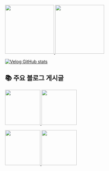 <p>
  <a href="https://solved.ac/profile/dgh06175">
    <img height="160px" src="http://mazassumnida.wtf/api/v2/generate_badge?boj=dgh06175" />
  </a>
  <a href="https://github.com/anuraghazra/github-readme-stats">
    <img height="160px" src="https://github-readme-stats.vercel.app/api?username=dgh06175&show_icons=true&theme=dark" />
  </a>
</p>

[![Velog GitHub stats](https://velog-github-badge.vercel.app/badge/dgh06175?theme=dark&posts=3)](https://velog.io/@dgh06175)

<!--

## 🎯 Activity
+ **[삼성전자 DX] 동계 대학생 S/W 알고리즘 역량 강화 특강** (2025.02)
+ **Apple Developer Academy @ POSTECH 3기** (2024.03 ~ 2024.12)
+ **BoostCamp Web・Mobile 8기 챌린지** (2023.07)
+ **충북대학교 정보통신공학부 — 학사 과정** (2019.03 ~ 2026.02)

## 🎤 Presentations
+ **테스트 코드 작성을 해봐야 하는 이유**  
[YouTube](https://www.youtube.com/watch?v=MxBMjZCyQME) · [Blog](https://velog.io/@dgh06175/%ED%85%8C%EC%8A%A4%ED%8A%B8-%EC%BD%94%EB%93%9C-%EC%9E%91%EC%84%B1%EC%9D%84-%ED%95%B4%EB%B4%90%EC%95%BC-%ED%95%98%EB%8A%94-%EC%9D%B4%EC%9C%A0)

## 🛠️ Tech Stack
<img src="https://img.shields.io/badge/Java-8B4513?style=for-the-badge&logo=java&logoColor=white" /> <img src="https://img.shields.io/badge/Spring Boot-6DB33F?style=for-the-badge&logo=springboot&logoColor=white" /> <img src="https://img.shields.io/badge/MySQL-4479A1?style=for-the-badge&logo=mysql&logoColor=white" /> <img src="https://img.shields.io/badge/PostgreSQL-336791?style=for-the-badge&logo=postgresql&logoColor=white" /> <img src="https://img.shields.io/badge/AWS-FF9900?style=for-the-badge&logo=amazonaws&logoColor=white" /> <img src="https://img.shields.io/badge/Swift-FA7343?style=for-the-badge&logo=swift&logoColor=white" /> <img src="https://img.shields.io/badge/Firebase-FFCA28?style=for-the-badge&logo=firebase&logoColor=white" />
-->

## 📚 주요 블로그 게시글
<p>
  <a href="https://velog.io/@dgh06175/%EC%95%A0%ED%94%8C%EB%94%94%EB%B2%A8%EB%A1%9C%ED%8D%BC%EC%95%84%EC%B9%B4%EB%8D%B0%EB%AF%B8-%ED%95%9C%EB%8B%AC%ED%9B%84%EA%B8%B0">
    <img height="115px" src="https://velog-readme-stats.vercel.app/api?name=dgh06175&slug=%EC%95%A0%ED%94%8C%EB%94%94%EB%B2%A8%EB%A1%9C%ED%8D%BC%EC%95%84%EC%B9%B4%EB%8D%B0%EB%AF%B8-%ED%95%9C%EB%8B%AC%ED%9B%84%EA%B8%B0" />
  </a>
  <a href="https://velog.io/@dgh06175/%ED%85%8C%EC%8A%A4%ED%8A%B8-%EC%BD%94%EB%93%9C-%EC%9E%91%EC%84%B1%EC%9D%84-%ED%95%B4%EB%B4%90%EC%95%BC-%ED%95%98%EB%8A%94-%EC%9D%B4%EC%9C%A0">
    <img height="115px" src="https://velog-readme-stats.vercel.app/api?name=dgh06175&slug=%ED%85%8C%EC%8A%A4%ED%8A%B8-%EC%BD%94%EB%93%9C-%EC%9E%91%EC%84%B1%EC%9D%84-%ED%95%B4%EB%B4%90%EC%95%BC-%ED%95%98%EB%8A%94-%EC%9D%B4%EC%9C%A0" />
  </a>
</p>
<p>
  <a href="https://velog.io/@dgh06175/ondemand-image-resizing">
    <img height="115px" src="https://velog-readme-stats.vercel.app/api?name=dgh06175&slug=ondemand-image-resizing" />
  </a>
  <a href="https://velog.io/@dgh06175/token-vs-session">
    <img height="115px" src="https://velog-readme-stats.vercel.app/api?name=dgh06175&slug=token-vs-session" />
  </a>
</p>
